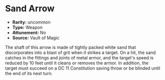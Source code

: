 
# Sand Arrow

* **Rarity:** uncommon
* **Type:** Weapon
* **Attunement:** No
* **Source:** Vault of Magic


The shaft of this arrow is made of tightly packed white sand that discorporates into a blast of grit when it strikes a target. On a hit, the sand catches in the fittings and joints of metal armor, and the target's speed is reduced by 10 feet until it cleans or removes the armor. In addition, the target must succeed on a DC 11 Constitution saving throw or be blinded until the end of its next turn.
